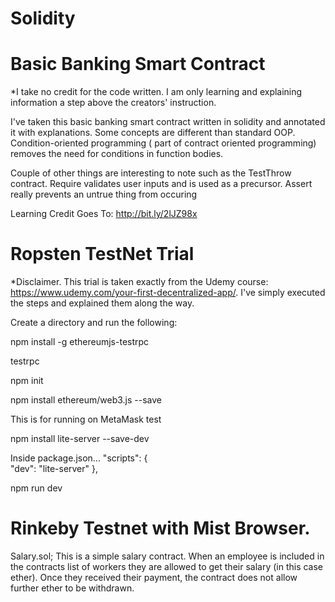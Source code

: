 # Solidity

# Basic Banking Smart Contract

*I take no credit for the code written. I am only learning and explaining information a step above the creators' instruction.

I've taken this basic banking smart contract written in solidity and annotated it with explanations. Some concepts are different than standard OOP. Condition-oriented programming ( part of contract oriented programming) removes the need for conditions in function bodies.

Couple of other things are interesting to note such as the TestThrow contract. Require validates user inputs and is used as a precursor. Assert really prevents an untrue thing from occuring




Learning Credit Goes To: http://bit.ly/2lJZ98x


# Ropsten TestNet Trial
*Disclaimer. This trial is taken exactly from the Udemy course: https://www.udemy.com/your-first-decentralized-app/.
I've simply executed the steps and explained them along the way.

Create a directory and run the following:

npm install -g ethereumjs-testrpc

testrpc

npm init

npm install ethereum/web3.js --save

This is for running on MetaMask test

npm install lite-server --save-dev


 Inside package.json...
  "scripts": {    
    "dev": "lite-server"
  },

  

npm run dev


# Rinkeby Testnet with Mist Browser.

Salary.sol; This is a simple salary contract. When an employee is included in the contracts list of workers they are allowed to get their salary (in this case ether). Once they received their payment, the contract does not allow further ether to be withdrawn.


